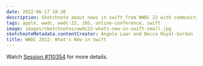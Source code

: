 ```yaml
---
date: 2022-06-17 18:30
description: Sketchnote about news in swift from WWDC 22 with community updates, news for swifts packages, performance improvements, concurrency updates and info to expressive swift
tags: apple, wwdc, wwdc-22, iOS, online-conference, swift
image: images/sketchnotes/wwdc22-whats-new-in-swift-small.jpg
sketchnoteMetadata.contentCreator: Angela Laar and Becca Royal-Gordon
title: WWDC 2022: What's New in Swift
---
```


Watch [Session #110354](https://developer.apple.com/wwdc22/110354) for more details.
